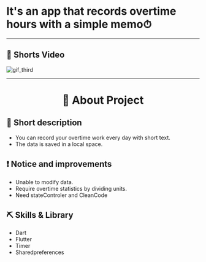 # It's an app that records overtime hours with a simple memo⏱
---

## 📀  Shorts Video


![gif_third](https://user-images.githubusercontent.com/97106032/168052306-ec49ef4e-62b4-49c4-ad4c-5efce4dbd889.gif)

---
# <center>📱 About Project </center>
## 📝 Short description
- You can record your overtime work every day with short text.
- The data is saved in a local space.

## ❗️ Notice and improvements
- Unable to modify data.
- Require overtime statistics by dividing units.
- Need stateControler and CleanCode
 
## ⛏️ Skills & Library
- Dart
- Flutter
- Timer
- Sharedpreferences


